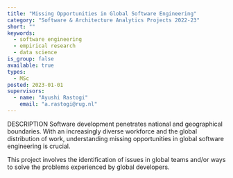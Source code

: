 ```yaml
---
title: "Missing Opportunities in Global Software Engineering"
category: "Software & Architecture Analytics Projects 2022-23"
short: ""
keywords:
  - software engineering
  - empirical research
  - data science
is_group: false
available: true
types:
  - MSc
posted: 2023-01-01
supervisors:
  - name: "Ayushi Rastogi"
    email: "a.rastogi@rug.nl"
---
```


DESCRIPTION
Software development penetrates national and geographical boundaries. With an increasingly diverse workforce and the global distribution of work, understanding missing opportunities in global software engineering is crucial.

This project involves the identification of issues in global teams and/or ways to solve the problems experienced by global developers.
